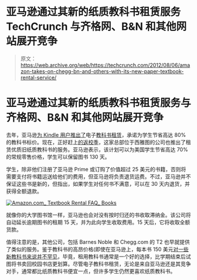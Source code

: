 # 亚马逊通过其新的纸质教科书租赁服务 TechCrunch 与齐格网、B&N 和其他网站展开竞争

> 原文：<https://web.archive.org/web/https://techcrunch.com/2012/08/06/amazon-takes-on-chegg-bn-and-others-with-its-new-paper-textbook-rental-service/>

# 亚马逊通过其新的纸质教科书租赁服务与齐格网、B&N 和其他网站展开竞争

去年，亚马逊[为 Kindle 用户推出了](https://web.archive.org/web/20230119210304/https://techcrunch.com/2011/07/18/amazon-launches-kindle-textbook-rental-service-allows-students-to-store-notes-in-the-cloud/)电子[教科书租赁](https://web.archive.org/web/20230119210304/http://www.amazon.com/gp/feature.html/?docId=1000702481)，承诺为学生节省高达 80%的教科书标价。现在，正好赶上[的返校季](https://web.archive.org/web/20230119210304/https://techcrunch.com/2012/08/06/back-to-school-2012-welcome-to-the-whiteboard-jungle/)，这家总部位于西雅图的公司也推出了租赁优质旧纸质教科书的服务。亚马逊表示，该计划可以为美国学生节省高达 70%的常规零售价格，学生可以保留图书 130 天。

学生，除非他们注册了亚马逊 Prime 或订购了价值超过 25 美元的书籍，否则将需要支付将书籍运送给他们的费用，但亚马逊将负责退货运费。不过，亚马逊并不保证这些书是新的，但指出，如果学生对任何书不满意，可以在 30 天内退货，并获得全额退款。

[![](img/8f0409018e0458d123ee8f08ddf2d281.png "Amazon.com_ Textbook Rental FAQ_ Books")](https://web.archive.org/web/20230119210304/https://techcrunch.com/2012/08/06/amazon-takes-on-chegg-bn-and-others-with-its-new-paper-textbook-rental-service/amazon-com_-textbook-rental-faq_-books/)

就像你的大学图书馆一样，亚马逊也会对没有按时归还的书收取滞纳金。该公司将自动延长逾期图书的租期 15 天，并为此向学生收取费用。15 天后，它将收取全额货款。

值得注意的是，其他公司，包括 Barnes Noble 和 Chegg.com 的 T2 也早就提供了类似的服务。鉴于教科书的高昂价格(即使在亚马逊上，每本书 150 美元[对一些新教科书来说并不罕见](https://web.archive.org/web/20230119210304/http://www.buffalonews.com/business/moneysmart/article988410.ece)，毕竟，租用教科书通常是一个好的选择，比学期结束后试图将书卖回校园书店更划算。尽管电子教科书租赁，无论是来自亚马逊还是其竞争对手，通常都比纸质教科书便宜一点，但许多学生仍然更喜欢纸质教科书。